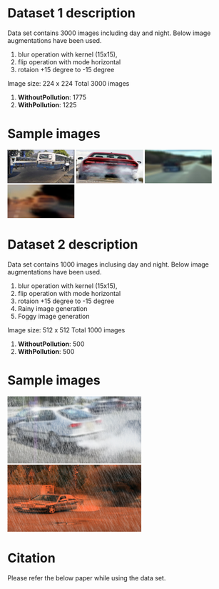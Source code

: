 # Dataset 1 description
Data set contains 3000 images including day and night.
Below image augmentations have been used.
1. blur operation with kernel (15x15), 
2. flip operation with mode horizontal
3. rotaion  +15 degree to -15 degree

Image size: 224 x 224
Total 3000 images
1. **WithoutPollution**: 	1775 
2. **WithPollution**: 	    1225

# Sample images
<img width="150" height="75" src="samples/sample_1_1.jpg"/> <img width="150" height="75" src="samples/sample_1_2.jpg"/> <img width="150" height="75" src="samples/sample_1_3.jpg"/> <img width="150" height="75" src="samples/sample_1_4.jpg"/>

# Dataset 2 description
Data set contains 1000 images inclusing day and night.
Below image augmentations have been used.
1. blur operation with kernel (15x15), 
2. flip operation with mode horizontal
3. rotaion  +15 degree to -15 degree
4. Rainy image generation
5. Foggy image generation

Image size: 512 x 512
Total 1000 images
1. **WithoutPollution**: 	500 
2. **WithPollution**: 	    500
	
	
# Sample images
<img width="300" height="150" src="samples/sample_2_1.png"/> <img width="300" height="150" src="samples/sample_2_2.png"/>
	
	
# Citation
Please refer the below paper while using the data set.
